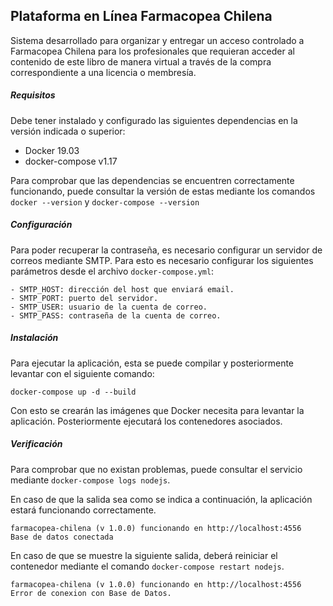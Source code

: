 ## Plataforma en Línea Farmacopea Chilena

Sistema desarrollado para organizar y entregar un acceso controlado a Farmacopea Chilena para los profesionales que requieran acceder al contenido de este libro de manera virtual a través de la compra correspondiente a una licencia o membresía.

##### Requisitos

Debe tener instalado y configurado las siguientes dependencias en la versión indicada o superior:

- Docker 19.03
- docker-compose v1.17

Para comprobar que las dependencias se encuentren correctamente funcionando, puede consultar la versión de estas mediante los comandos
`docker --version` y `docker-compose --version`

##### Configuración

Para poder recuperar la contraseña, es necesario configurar un servidor de correos mediante SMTP. Para esto es necesario configurar los siguientes parámetros desde el archivo `docker-compose.yml`:

```
- SMTP_HOST: dirección del host que enviará email.
- SMTP_PORT: puerto del servidor.
- SMTP_USER: usuario de la cuenta de correo.
- SMTP_PASS: contraseña de la cuenta de correo.
```

##### Instalación

Para ejecutar la aplicación, esta se puede compilar y posteriormente levantar con el siguiente comando:

```
docker-compose up -d --build
```

Con esto se crearán las imágenes que Docker necesita para levantar la aplicación. Posteriormente ejecutará los contenedores asociados.

##### Verificación

Para comprobar que no existan problemas, puede consultar el servicio mediante `docker-compose logs nodejs`. 

En caso de que la salida sea como se indica a continuación, la aplicación estará funcionando correctamente.

```
farmacopea-chilena (v 1.0.0) funcionando en http://localhost:4556
Base de datos conectada
```

En caso de que se muestre la siguiente salida, deberá reiniciar el contenedor mediante el comando `docker-compose restart nodejs`.

```
farmacopea-chilena (v 1.0.0) funcionando en http://localhost:4556
Error de conexion con Base de Datos.
```

